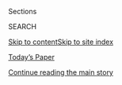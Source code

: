 <div id="app">

<div>

<div class="NYTAppHideMasthead css-1r6wvpq e1suatyy0">

<div class="section css-ui9rw0 e1suatyy2">

<div class="css-eph4ug er09x8g0">

<div class="css-6n7j50">

</div>

<span class="css-1dv1kvn">Sections</span>

<div class="css-10488qs">

<span class="css-1dv1kvn">SEARCH</span>

</div>

[Skip to content](#site-content)[Skip to site
index](#site-index)

</div>

<div class="css-10698na e1huz5gh0">

</div>

</div>

<div id="masthead-bar-one" class="section hasLinks css-15hmgas e1csuq9d3">

<div class="css-uqyvli e1csuq9d0">

</div>

<div class="css-1uqjmks e1csuq9d1">

</div>

<div class="css-9e9ivx">

[](https://myaccount.nytimes.com/auth/login?response_type=cookie&client_id=vi)

</div>

<div class="css-1bvtpon e1csuq9d2">

[Today’s Paper](https://www.nytimes.com/section/todayspaper)

</div>

</div>

</div>

</div>

<div data-aria-hidden="false">

<div id="site-content" data-role="main">

<div id="top-wrapper" class="css-15p45cc eaca97t0" type="top">

<div id="top-slug" class="css-19x0jxb eaca97t1" hidden="">

Advertisement

</div>

[Continue reading the main
story](#after-top)

<div class="ad top-wrapper" style="text-align:center;height:100%;display:block;min-height:90px">

<div id="top" class="place-ad" data-position="top" data-size-key="top">

</div>

</div>

<div id="after-top">

</div>

</div>

<div id="byline" class="section css-15h4p1b e9abtgs0">

<div class="css-1j21atc e1svk9qx1">

<div class="css-nfcc9b e1svk9qx3">

<div class="css-cnx41t">

![Portrait of Edward
Wong](https://static01.nyt.com/images/2018/09/24/multimedia/author-edward-wong/author-edward-wong-thumbLarge-v5.png)

</div>

<div class="css-vl9dhg e1svk9qx5">

<div class="css-1nrhkj6 e1svk9qx6">

# Edward Wong

</div>

## <span></span>

Edward Wong is a diplomatic and international correspondent for The New
York Times who reports on foreign policy from Washington. He has spent
most of his career abroad, reporting for 13 years from China and Iraq
for The Times. As Beijing bureau chief, he ran The Times’s largest
overseas operation.

<span class="css-dd5dyy">More**</span>

</div>

</div>

</div>

<div>

<div id="mid1-wrapper" class="css-1mn4oms eaca97t0" type="rank">

<div id="mid1-slug" class="css-1tag3rd eaca97t1">

Advertisement

</div>

[Continue reading the main
story](#after-mid1)

<div id="mid1" class="ad mid1-wrapper" style="text-align:center;height:100%;display:block">

</div>

<div id="after-mid1">

</div>

</div>

</div>

<div class="css-185go5a e1o5byef0">

<div class="css-15cbhtu">

  - [Latest](#stream-panel)
  - <span class="css-6n7j50">Search</span>
    <div class="control">
    <div class="label-container css-1dv1kvn">
    Search
    </div>
    <div class="css-wm4t3d">
    **<span id="clear-search-input" class="css-1dv1kvn">Clear this text
    input</span>
    </div>
    </div>
    <span class="css-1iovbfw"></span>

<div id="stream-panel" class="section css-8msx5b e1jz0cab1">

<div class="css-13mho3u">

1.  
    
    <div class="css-1cp3ece">
    
    <div class="css-1l4spti">
    
    [](/2020/07/31/us/politics/sanctions-china-xinjiang-uighurs.html)
    
    <div class="css-79elbk">
    
    ![](https://static01.nyt.com/images/2020/07/31/us/politics/31dc-china-sanctions/31dc-china-sanctions-thumbWide.jpg?quality=75&auto=webp&disable=upscale)
    
    </div>
    
    ## U.S. Adds Sanctions Over Internment of Muslims in China
    
    The Treasury Department imposed sanctions on a powerful government
    entity that runs companies and farms in the Xinjiang region, where
    officials carry out the mass internment of Muslims.
    
    <div class="css-1nqbnmb ea5icrr0">
    
    By <span class="css-1n7hynb">Ana Swanson <span>and</span> Edward
    Wong</span>
    
    </div>
    
    </div>
    
    <div class="css-1lc2l26 e1xfvim33">
    
    </div>
    
    </div>

2.  
    
    <div class="css-1cp3ece">
    
    <div class="css-1l4spti">
    
    [](/2020/07/28/us/politics/china-vatican-hack.html)
    
    <div class="css-79elbk">
    
    ![](https://static01.nyt.com/images/2020/07/28/us/politics/28dc-cyber-vatican/merlin_174032907_bebc1430-6f7f-4178-8d8d-50e499323f0c-thumbWide.jpg?quality=75&auto=webp&disable=upscale)
    
    </div>
    
    ## The Vatican Is Said to Be Hacked From China Before Talks With Beijing
    
    In one attack, the hackers weaponized an electronic file with a
    letter that had a note of condolence from Cardinal Pietro Parolin,
    the Vatican’s secretary of state.
    
    <div class="css-1nqbnmb ea5icrr0">
    
    By <span class="css-1n7hynb">David E. Sanger, Edward Wong
    <span>and</span> Jason
    Horowitz</span>
    
    </div>
    
    <div class="css-185051n">
    
    [阅读简体中文版](https://cn.nytimes.com/world/20200729/china-vatican-hack/ "Read in Simplified Chinese")[閱讀繁體中文版](https://cn.nytimes.com/world/20200729/china-vatican-hack/zh-hant/ "Read in Traditional Chinese")
    
    </div>
    
    </div>
    
    <div class="css-1lc2l26 e1xfvim33">
    
    </div>
    
    </div>

3.  
    
    <div class="css-1cp3ece">
    
    <div class="css-1l4spti">
    
    [](/2020/07/25/world/asia/us-china-trump-xi.html)
    
    <div class="css-79elbk">
    
    ![](https://static01.nyt.com/images/2020/07/26/world/00china-us-clash1/merlin_157181268_478b9364-1e98-4d34-a4af-7e959f4ae9a8-thumbWide.jpg?quality=75&auto=webp&disable=upscale)
    
    </div>
    
    ## Officials Push U.S.-China Relations Toward Point of No Return
    
    Top aides to President Trump want to leave a lasting legacy of
    ruptured ties between the two powers. China’s aggression has been
    helping their cause.
    
    <div class="css-1nqbnmb ea5icrr0">
    
    By <span class="css-1n7hynb">Edward Wong <span>and</span> Steven Lee
    Myers</span>
    
    </div>
    
    <div class="css-185051n">
    
    [阅读简体中文版](https://cn.nytimes.com/china/20200727/us-china-trump-xi/ "Read in Simplified Chinese")[閱讀繁體中文版](https://cn.nytimes.com/china/20200727/us-china-trump-xi/zh-hant/ "Read in Traditional Chinese")
    
    </div>
    
    </div>
    
    <div class="css-1lc2l26 e1xfvim33">
    
    </div>
    
    </div>

4.  
    
    <div class="css-1cp3ece">
    
    <div class="css-1l4spti">
    
    [](/2020/07/24/us/politics/trump-arms-sales-drones.html)
    
    <div class="css-79elbk">
    
    ![](https://static01.nyt.com/images/2020/07/24/us/politics/24dc-diplo-arms/24dc-diplo-arms-thumbWide.jpg?quality=75&auto=webp&disable=upscale)
    
    </div>
    
    ## Trump Administration Is Bypassing Arms Control Pact to Sell Large Armed Drones
    
    The move has been opposed internally by arms control officials and
    lawmakers trying to limit the proliferation of such drones,
    especially in countries like Saudi Arabia and the United Arab
    Emirates.
    
    <div class="css-1nqbnmb ea5icrr0">
    
    By <span class="css-1n7hynb">Edward
    Wong</span>
    
    </div>
    
    </div>
    
    <div class="css-1lc2l26 e1xfvim33">
    
    </div>
    
    </div>

5.  
    
    <div class="css-1cp3ece">
    
    <div class="css-1l4spti">
    
    [](/2020/07/22/world/asia/us-china-houston-consulate.html)
    
    <div class="css-79elbk">
    
    ![](https://static01.nyt.com/images/2020/07/22/world/22china-diplo/22china-diplo-thumbWide.jpg?quality=75&auto=webp&disable=upscale)
    
    </div>
    
    ## U.S. Orders China to Close Houston Consulate, Citing Efforts to Steal Trade Secrets
    
    The Trump administration accused Chinese citizens of stealing
    scientific research and told the country’s diplomats in Texas to
    leave. Beijing warned it would retaliate.
    
    <div class="css-1nqbnmb ea5icrr0">
    
    By <span class="css-1n7hynb">Edward Wong, Lara Jakes
    <span>and</span> Steven Lee
    Myers</span>
    
    </div>
    
    <div class="css-185051n">
    
    [阅读简体中文版](https://cn.nytimes.com/usa/20200722/us-china-houston-consulate/ "Read in Simplified Chinese")[閱讀繁體中文版](https://cn.nytimes.com/usa/20200722/us-china-houston-consulate/zh-hant/ "Read in Traditional Chinese")
    
    </div>
    
    </div>
    
    <div class="css-1lc2l26 e1xfvim33">
    
    </div>
    
    </div>

6.  
    
    <div class="css-1cp3ece">
    
    <div class="css-1l4spti">
    
    [](/2020/07/19/us/politics/pompeo-whistleblower.html)
    
    <div class="css-79elbk">
    
    ![](https://static01.nyt.com/images/2020/07/19/us/politics/19dc-diplo/19dc-diplo-thumbWide.jpg?quality=75&auto=webp&disable=upscale)
    
    </div>
    
    ## Top State Dept. Officials Enabled Misconduct by Pompeo, Whistle-Blower Said
    
    A newly public copy of the whistle-blower’s complaint says that top
    officials who were protecting the secretary of state blocked the
    whistle-blower from addressing the issue internally.
    
    <div class="css-1nqbnmb ea5icrr0">
    
    By <span class="css-1n7hynb">Edward
    Wong</span>
    
    </div>
    
    </div>
    
    <div class="css-1lc2l26 e1xfvim33">
    
    </div>
    
    </div>

7.  
    
    <div class="css-1cp3ece">
    
    <div class="css-1l4spti">
    
    [](/2020/07/15/us/politics/china-travel-ban.html)
    
    <div class="css-79elbk">
    
    ![](https://static01.nyt.com/images/2020/07/15/us/politics/15dc-chinaban-1/15dc-chinaban-1-thumbWide-v3.jpg?quality=75&auto=webp&disable=upscale)
    
    </div>
    
    ## U.S. Weighs Sweeping Travel Ban on Chinese Communist Party Members
    
    The presidential order under consideration would be based on the
    same statute in the Immigration and Nationality Act used in a 2017
    travel ban on several predominantly Muslim countries.
    
    <div class="css-1nqbnmb ea5icrr0">
    
    By <span class="css-1n7hynb">Paul Mozur <span>and</span> Edward
    Wong</span>
    
    </div>
    
    <div class="css-185051n">
    
    [阅读简体中文版](https://cn.nytimes.com/usa/20200716/china-travel-ban/ "Read in Simplified Chinese")[閱讀繁體中文版](https://cn.nytimes.com/usa/20200716/china-travel-ban/zh-hant/ "Read in Traditional Chinese")
    
    </div>
    
    </div>
    
    <div class="css-1lc2l26 e1xfvim33">
    
    </div>
    
    </div>

8.  
    
    <div class="css-1cp3ece">
    
    <div class="css-1l4spti">
    
    [](/2020/07/13/world/asia/south-china-sea-pompeo.html)
    
    <div class="css-79elbk">
    
    ![](https://static01.nyt.com/images/2020/07/13/us/politics/13DIPLO-CHINA1/13DIPLO-CHINA1-thumbWide.jpg?quality=75&auto=webp&disable=upscale)
    
    </div>
    
    ## U.S. Says Most of China’s Claims in South China Sea Are Illegal
    
    The announcement by Secretary of State Mike Pompeo portends more
    American military operations to push back Chinese maritime activity
    and sanctions on Chinese companies.
    
    <div class="css-1nqbnmb ea5icrr0">
    
    By <span class="css-1n7hynb">Edward Wong <span>and</span> Michael
    Crowley</span>
    
    </div>
    
    <div class="css-185051n">
    
    [阅读简体中文版](https://cn.nytimes.com/asia-pacific/20200714/south-china-sea-pompeo/ "Read in Simplified Chinese")[閱讀繁體中文版](https://cn.nytimes.com/asia-pacific/20200714/south-china-sea-pompeo/zh-hant/ "Read in Traditional Chinese")
    
    </div>
    
    </div>
    
    <div class="css-1lc2l26 e1xfvim33">
    
    </div>
    
    </div>

9.  
    
    <div class="css-1cp3ece">
    
    <div class="css-1l4spti">
    
    [](/2020/07/09/us/politics/voice-of-america-visas-michael-pack.html)
    
    <div class="css-79elbk">
    
    ![](https://static01.nyt.com/images/2020/07/09/us/politics/09dc-diplo-pack/merlin_147716415_10edd133-11d5-45a5-b5b0-d7dea3ee3a32-thumbWide.jpg?quality=75&auto=webp&disable=upscale)
    
    </div>
    
    ## Trump Appointee Might Not Extend Visas for Foreign Journalists at V.O.A.
    
    The action could be a blow to the news-gathering abilities of Voice
    of America, an independently operated media agency funded by the
    government.
    
    <div class="css-1nqbnmb ea5icrr0">
    
    By <span class="css-1n7hynb">Pranshu Verma <span>and</span> Edward
    Wong</span>
    
    </div>
    
    </div>
    
    <div class="css-1lc2l26 e1xfvim33">
    
    </div>
    
    </div>

10. 
    
    <div class="css-1cp3ece">
    
    <div class="css-1l4spti">
    
    [](/2020/07/09/world/asia/trump-china-sanctions-uighurs.html)
    
    <div class="css-79elbk">
    
    ![](https://static01.nyt.com/images/2020/07/09/us/politics/09dc-china-sanctions/merlin_164255088_49d26b52-e373-4a57-92b7-fb70c6056c67-thumbWide.jpg?quality=75&auto=webp&disable=upscale)
    
    </div>
    
    ## U.S. Imposes Sanctions on Chinese Officials Over Mass Detention of Muslims
    
    The measure, over human rights abuses against mainly the Uighur
    ethnic group, is likely to ratchet up tensions between Washington
    and Beijing.
    
    <div class="css-1nqbnmb ea5icrr0">
    
    By <span class="css-1n7hynb">Pranshu Verma <span>and</span> Edward
    Wong</span>
    
    </div>
    
    <div class="css-185051n">
    
    [阅读简体中文版](https://cn.nytimes.com/usa/20200710/trump-china-sanctions-uighurs/ "Read in Simplified Chinese")[閱讀繁體中文版](https://cn.nytimes.com/usa/20200710/trump-china-sanctions-uighurs/zh0- "Read in Traditional Chinese")
    
    </div>
    
    </div>
    
    <div class="css-1lc2l26 e1xfvim33">
    
    </div>
    
    </div>

<div class="css-13mho3u">

<div class="css-1t62hi8">

<div class="css-1stvaey">

Show
More

<div>

<div style="border:0;clip:rect(0 0 0 0);height:1px;margin:-1px;overflow:hidden;white-space:nowrap;padding:0;width:1px;position:absolute" data-role="log" data-aria-live="assertive">

</div>

<div style="border:0;clip:rect(0 0 0 0);height:1px;margin:-1px;overflow:hidden;white-space:nowrap;padding:0;width:1px;position:absolute" data-role="log" data-aria-live="assertive">

</div>

<div style="border:0;clip:rect(0 0 0 0);height:1px;margin:-1px;overflow:hidden;white-space:nowrap;padding:0;width:1px;position:absolute" data-role="log" data-aria-live="polite">

</div>

<div style="border:0;clip:rect(0 0 0 0);height:1px;margin:-1px;overflow:hidden;white-space:nowrap;padding:0;width:1px;position:absolute" data-role="log" data-aria-live="polite">

</div>

</div>

</div>

</div>

</div>

</div>

<div class="css-g6hk37 supplemental">

<div id="mid2-wrapper" class="css-10wkyv7 eaca97t0" type="lede">

<div id="mid2-slug" class="css-1tag3rd eaca97t1">

Advertisement

</div>

[Continue reading the main
story](#after-mid2)

<div id="mid2" class="ad mid2-wrapper" style="text-align:center;height:100%;display:block;min-height:250px">

</div>

<div id="after-mid2">

</div>

</div>

## Follow Elsewhere

<div class="module-body">

  - [**<span data-aria-hidden="true">ewong</span><span class="css-1dv1kvn">twitter
    page for ewong</span>](https://twitter.com/ewong)

</div>

## Feedback? Questions?

<div class="css-hftqp3">

Include your name, the article headline, and your message.

</div>

Email Author

</div>

</div>

</div>

</div>

</div>

</div>

## Site Index

<div>

</div>

## Site Information Navigation

  - [© <span>2020</span> <span>The New York Times
    Company</span>](https://help.nytimes.com/hc/en-us/articles/115014792127-Copyright-notice)

<!-- end list -->

  - [NYTCo](https://www.nytco.com/)
  - [Contact
    Us](https://help.nytimes.com/hc/en-us/articles/115015385887-Contact-Us)
  - [Work with us](https://www.nytco.com/careers/)
  - [Advertise](https://nytmediakit.com/)
  - [T Brand Studio](http://www.tbrandstudio.com/)
  - [Your Ad
    Choices](https://www.nytimes.com/privacy/cookie-policy#how-do-i-manage-trackers)
  - [Privacy](https://www.nytimes.com/privacy)
  - [Terms of
    Service](https://help.nytimes.com/hc/en-us/articles/115014893428-Terms-of-service)
  - [Terms of
    Sale](https://help.nytimes.com/hc/en-us/articles/115014893968-Terms-of-sale)
  - [Site
    Map](https://spiderbites.nytimes.com)
  - [Help](https://help.nytimes.com/hc/en-us)
  - [Subscriptions](https://www.nytimes.com/subscription?campaignId=37WXW)

</div>

</div>
